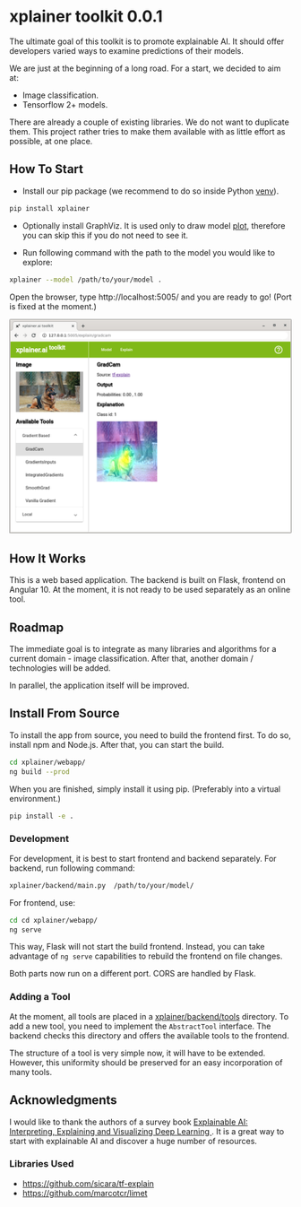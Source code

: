 # xplainer toolkit 0.0.1
The ultimate goal of this toolkit is to promote explainable AI. 
It should offer developers varied ways to examine predictions of their models.

We are just at the beginning of a long road. For a start, we decided to aim at:
- Image classification.
- Tensorflow 2+ models.

There are already a couple of existing libraries. We do not want to duplicate them.
This project rather tries to make them available with as little effort as possible,
at one place.

## How To Start
- Install our pip package (we recommend to do so inside Python [venv](https://docs.python.org/3/library/venv.html)).
```bash
pip install xplainer
```
- Optionally install GraphViz. It is used only to draw model 
[plot](https://www.tensorflow.org/api_docs/python/tf/keras/utils/plot_model), 
therefore you can skip this if you do not need to see it.

- Run following command with the path to the model you would like to explore:
```bash
xplainer --model /path/to/your/model .
```

Open the browser, type http://localhost:5005/ and you are ready to go!
(Port is fixed at the moment.)

<p align="center">
  <img alt="application screenshot" src="./media/app_screenshot.png" width="600" />
</p>

## How It Works
This is a web based application. The backend is built on Flask, frontend on Angular 10.
At the moment, it is not ready to be used separately as an online tool. 

## Roadmap
The immediate goal is to integrate as many libraries 
and algorithms for a current domain - image classification. After that, another domain / technologies will be added. 

In parallel, the application itself will be improved. 

## Install From Source
To install the app from source, you need to build the frontend first. 
To do so, install npm and Node.js. After that, you can start the build. 
```bash
cd xplainer/webapp/
ng build --prod
```

When you are finished, simply install it using pip. 
(Preferably into a virtual environment.)
```bash
pip install -e .
```

### Development
For development, it is best to start frontend and backend separately. For backend, run following command:
```bash
xplainer/backend/main.py  /path/to/your/model/
```

For frontend, use:
```bash
cd cd xplainer/webapp/
ng serve
```

This way, Flask will not start the build frontend. 
Instead, you can take advantage of `ng serve` capabilities to rebuild the frontend on file changes.

Both parts now run on a different port. CORS are handled by Flask.

### Adding a Tool
At the moment, all tools are placed in a [xplainer/backend/tools](xplainer/backend/tools) directory.
To add a new tool, you need to implement the `AbstractTool` interface.
The backend checks this directory and offers the available tools to the frontend.

The structure of a tool is very simple now, it will have to be extended.
However, this uniformity should be preserved for an easy incorporation of many tools.


## Acknowledgments
I would like to thank the authors of a survey book
[Explainable AI: Interpreting, Explaining and Visualizing Deep Learning ](https://www.springer.com/gp/book/9783030289539).
It is a great way to start with explainable AI and discover a huge number of resources.

### Libraries Used
- https://github.com/sicara/tf-explain
- https://github.com/marcotcr/limet
